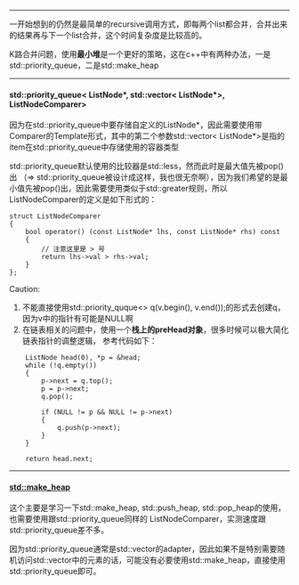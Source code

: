 

---
一开始想到的仍然是最简单的recursive调用方式，即每两个list都合并，合并出来的结果再与下一个list合并，这个时间复杂度是比较高的。

K路合并问题，使用**最小堆**是一个更好的策略，这在c++中有两种办法，一是std::priority_queue，二是std::make_heap

---
#### std::priority_queue< ListNode*, std::vector< ListNode*>, ListNodeComparer>

因为在std::priority_queue中要存储自定义的ListNode*，因此需要使用带Comparer的Template形式，其中的第二个参数std::vector< ListNode*>是指的item在std::priority_queue中存储使用的容器类型

std::priority_queue默认使用的比较器是std::less<int>，然而此时是最大值先被pop()出 （⇒ std::priority_queue被设计成这样，我也很无奈啊），因为我们希望的是最小值先被pop()出，因此需要使用类似于std::greater<int>规则，所以ListNodeComparer的定义是如下形式的：

```
struct ListNodeComparer
{
    bool operator() (const ListNode* lhs, const ListNode* rhs) const
    {
	    // 注意这里是 > 号
        return lhs->val > rhs->val;
    }
};

```

Caution:

1. 不能直接使用std::priority_quque<> q(v.begin(), v.end());的形式去创建q，因为v中的指针有可能是NULL啊
2. 在链表相关的问题中，使用一个**栈上的preHead对象**，很多时候可以极大简化链表指针的调整逻辑， 参考代码如下：

```
	ListNode head(0), *p = &head;
	while (!q.empty())
	{
	    p->next = q.top();
	    p = p->next;
	    q.pop();
	
	    if (NULL != p && NULL != p->next)
	    {
	        q.push(p->next);
	    }
	}
	
	return head.next;

```

---
#### [std::make_heap](http://www.cplusplus.com/reference/algorithm/make_heap/)

这个主要是学习一下std::make_heap, std::push_heap, std::pop_heap的使用，也需要使用跟std::priority_queue同样的 ListNodeComparer，实测速度跟std::priority_queue差不多。

因为std::priority_queue通常是std::vector的adapter，因此如果不是特别需要随机访问std::vector中的元素的话，可能没有必要使用std::make_heap，直接使用std::priority_queue即可。

